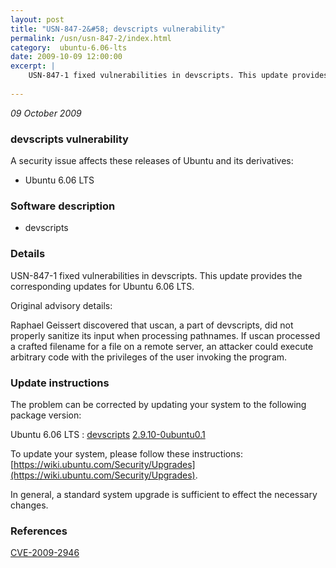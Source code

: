 ```yaml
---
layout: post
title: "USN-847-2&#58; devscripts vulnerability"
permalink: /usn/usn-847-2/index.html
category:  ubuntu-6.06-lts
date: 2009-10-09 12:00:00
excerpt: |
    USN-847-1 fixed vulnerabilities in devscripts. This update provides the corresponding updates for Ubuntu 6.06 LTS.
    
--- 
```

 
 

*09 October 2009*

### devscripts vulnerability

A security issue affects these releases of Ubuntu and its derivatives:

* Ubuntu 6.06 LTS

### Software description

* devscripts 

### Details

USN-847-1 fixed vulnerabilities in devscripts. This update provides the corresponding updates for Ubuntu 6.06 LTS.

Original advisory details:

 Raphael Geissert discovered that uscan, a part of devscripts, did not properly sanitize its input when processing pathnames. If uscan processed a crafted filename for a file on a remote server, an attacker could execute arbitrary code with the privileges of the user invoking the program. 

### Update instructions

The problem can be corrected by updating your system to the following package version:

Ubuntu 6.06 LTS
 : [devscripts](https://launchpad.net/ubuntu/+source/devscripts) <span> [2.9.10-0ubuntu0.1](https://launchpad.net/ubuntu/+source/devscripts/2.9.10-0ubuntu0.1) </span> 

To update your system, please follow these instructions: [https://wiki.ubuntu.com/Security/Upgrades](https://wiki.ubuntu.com/Security/Upgrades).

In general, a standard system upgrade is sufficient to effect the necessary changes. 

### References

 
 [CVE-2009-2946](http://people.ubuntu.com/~ubuntu-security/cve/CVE-2009-2946)
 


